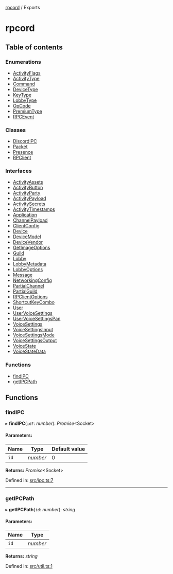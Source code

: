 [rpcord](README.md) / Exports

# rpcord

## Table of contents

### Enumerations

- [ActivityFlags](enums/activityflags.md)
- [ActivityType](enums/activitytype.md)
- [Command](enums/command.md)
- [DeviceType](enums/devicetype.md)
- [KeyType](enums/keytype.md)
- [LobbyType](enums/lobbytype.md)
- [OpCode](enums/opcode.md)
- [PremiumType](enums/premiumtype.md)
- [RPCEvent](enums/rpcevent.md)

### Classes

- [DiscordIPC](classes/discordipc.md)
- [Packet](classes/packet.md)
- [Presence](classes/presence.md)
- [RPClient](classes/rpclient.md)

### Interfaces

- [ActivityAssets](interfaces/activityassets.md)
- [ActivityButton](interfaces/activitybutton.md)
- [ActivityParty](interfaces/activityparty.md)
- [ActivityPayload](interfaces/activitypayload.md)
- [ActivitySecrets](interfaces/activitysecrets.md)
- [ActivityTimestamps](interfaces/activitytimestamps.md)
- [Application](interfaces/application.md)
- [ChannelPayload](interfaces/channelpayload.md)
- [ClientConfig](interfaces/clientconfig.md)
- [Device](interfaces/device.md)
- [DeviceModel](interfaces/devicemodel.md)
- [DeviceVendor](interfaces/devicevendor.md)
- [GetImageOptions](interfaces/getimageoptions.md)
- [Guild](interfaces/guild.md)
- [Lobby](interfaces/lobby.md)
- [LobbyMetadata](interfaces/lobbymetadata.md)
- [LobbyOptions](interfaces/lobbyoptions.md)
- [Message](interfaces/message.md)
- [NetworkingConfig](interfaces/networkingconfig.md)
- [PartialChannel](interfaces/partialchannel.md)
- [PartialGuild](interfaces/partialguild.md)
- [RPClientOptions](interfaces/rpclientoptions.md)
- [ShortcutKeyCombo](interfaces/shortcutkeycombo.md)
- [User](interfaces/user.md)
- [UserVoiceSettings](interfaces/uservoicesettings.md)
- [UserVoiceSettingsPan](interfaces/uservoicesettingspan.md)
- [VoiceSettings](interfaces/voicesettings.md)
- [VoiceSettingsInput](interfaces/voicesettingsinput.md)
- [VoiceSettingsMode](interfaces/voicesettingsmode.md)
- [VoiceSettingsOutput](interfaces/voicesettingsoutput.md)
- [VoiceState](interfaces/voicestate.md)
- [VoiceStateData](interfaces/voicestatedata.md)

### Functions

- [findIPC](modules.md#findipc)
- [getIPCPath](modules.md#getipcpath)

## Functions

### findIPC

▸ **findIPC**(`id?`: *number*): *Promise*<Socket\>

#### Parameters:

Name | Type | Default value |
------ | ------ | ------ |
`id` | *number* | 0 |

**Returns:** *Promise*<Socket\>

Defined in: [src/ipc.ts:7](https://github.com/DjDeveloperr/RPCord/blob/51e0bc3/src/ipc.ts#L7)

___

### getIPCPath

▸ **getIPCPath**(`id`: *number*): *string*

#### Parameters:

Name | Type |
------ | ------ |
`id` | *number* |

**Returns:** *string*

Defined in: [src/util.ts:1](https://github.com/DjDeveloperr/RPCord/blob/51e0bc3/src/util.ts#L1)
